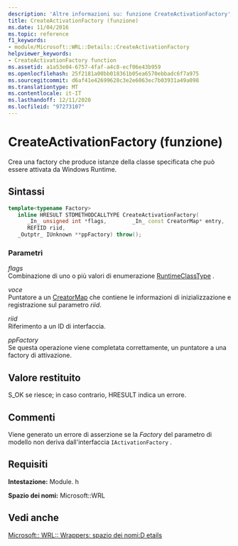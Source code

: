 ```yaml
---
description: 'Altre informazioni su: funzione CreateActivationFactory'
title: CreateActivationFactory (funzione)
ms.date: 11/04/2016
ms.topic: reference
f1_keywords:
- module/Microsoft::WRL::Details::CreateActivationFactory
helpviewer_keywords:
- CreateActivationFactory function
ms.assetid: a1a53e04-6757-4faf-a4c8-ecf06e43b959
ms.openlocfilehash: 25f2181a00bb018361b05ea6570ebbadc6f7a975
ms.sourcegitcommit: d6af41e42699628c3e2e6063ec7b03931a49a098
ms.translationtype: MT
ms.contentlocale: it-IT
ms.lasthandoff: 12/11/2020
ms.locfileid: "97273107"
---
```

# <a name="createactivationfactory-function"></a>CreateActivationFactory (funzione)

Crea una factory che produce istanze della classe specificata che può essere attivata da Windows Runtime.

## <a name="syntax"></a>Sintassi

```cpp
template<typename Factory>
   inline HRESULT STDMETHODCALLTYPE CreateActivationFactory(
      _In_ unsigned int *flags,        _In_ const CreatorMap* entry,
      REFIID riid,
   _Outptr_ IUnknown **ppFactory) throw();
```

### <a name="parameters"></a>Parametri

*flags*<br/>
Combinazione di uno o più valori di enumerazione [RuntimeClassType](runtimeclasstype-enumeration.md) .

*voce*<br/>
Puntatore a un [CreatorMap](creatormap-structure.md) che contiene le informazioni di inizializzazione e registrazione sul parametro *riid*.

*riid*<br/>
Riferimento a un ID di interfaccia.

*ppFactory*<br/>
Se questa operazione viene completata correttamente, un puntatore a una factory di attivazione.

## <a name="return-value"></a>Valore restituito

S_OK se riesce; in caso contrario, HRESULT indica un errore.

## <a name="remarks"></a>Commenti

Viene generato un errore di asserzione se la *Factory* del parametro di modello non deriva dall'interfaccia `IActivationFactory` .

## <a name="requirements"></a>Requisiti

**Intestazione:** Module. h

**Spazio dei nomi:** Microsoft::WRL

## <a name="see-also"></a>Vedi anche

[Microsoft:: WRL:: Wrappers: spazio dei nomi:D etails](microsoft-wrl-wrappers-details-namespace.md)
